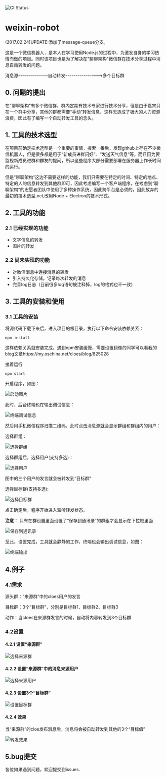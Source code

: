 ![CI Status](https://api.travis-ci.org/cloes/wxBot.svg?branch=master)

# weixin-robot

(2017.02.24)UPDATE:添加了message-queue分支。

这是一个微信机器人，是本人在学习使用Node.js的过程中，为激发自身的学习热情而做的项目。同时该项目也是为了解决在"聊聊架构"微信群在技术分享过程中消息自动转发的问题。

消息源---------------自动转发---------------->多个目标群

## 0. 问题的提出
在"聊聊架构"有多个微信群，群内定期有技术专家进行技术分享，但是由于嘉宾只在一个群中分享，其他的群都需要“手动”转发信息，这样无造成了极大的人力资源浪费，因此有了编写一个自动转发工具的念头。

## 1. 工具的技术选型
在项目前确定技术选型是一个重要的事情，搜索一番后，发现github上存在不少微信机器人，但是很多都是用于“新成员进群问好”、“发送天气信息”等，而且因为要监视新成员进群和群友的提问，所以这些程序大部分需要部署在服务器上作长时间的运行。

但是“聊聊架构”这边不需要这样的功能，我们只需要在特定的时间、特定的地点、特定的人的信息转发到其他群即可，因此考虑编写一个客户端程序，在考虑到“聊聊架构”的志愿者团队中使用了多种操作系统，因此跨平台是必须的，因此放弃的最初的技术选型.net,改用Node + Electron的技术形式。


## 2. 工具的功能

### 2.1 已经实现的功能
- 文字信息的转发
- 图片的转发

### 2.2 尚未实现的功能
- 对微信消息中连接消息的转发
- 引入持久化存储，记录每次转发的消息
- 完善log日志（目前很多log语句被注释掉，log的格式也不一致）

## 3. 工具的安装和使用

### 3.1 工具的安装
将源代码下载下来后，进入项目的根目录，执行以下命令安装依赖关系：

`
npm install
`

这样依赖关系就安装完成，遇到npm安装缓慢，需要设置镜像的同学可以看我的blog文章https://my.oschina.net/cloes/blog/825028

接着运行

`
npm start
`

开启程序，如图：

![启动图片](https://cloud.githubusercontent.com/assets/5997418/21980021/701663ee-dc1c-11e6-8b59-4ad0026cf5e0.png)

此时，后台终端也在输出调试信息：

![终端调试信息](https://cloud.githubusercontent.com/assets/5997418/21980686/327b9e2a-dc1f-11e6-8ed2-0d896402f9fb.png)

然后用手机微信程序扫描二维码，此时点击消息源就会显示群组和群组内的用户：

选择群组：

![选择群组](https://cloud.githubusercontent.com/assets/5997418/21980489/8d201b90-dc1e-11e6-932b-f6b415ec4aff.png)

选择群组后，选择用户(支持多选)：

![选择用户](https://cloud.githubusercontent.com/assets/5997418/21980571/ca684996-dc1e-11e6-9993-047edefd85af.png)

图中的三个用户的发言就会被转发到“目标群”

选择目标群(支持多选):

![选择目标群](https://cloud.githubusercontent.com/assets/5997418/21980734/66b33acc-dc1f-11e6-9fe1-d75d11cba38e.png)

点击确定后，程序开始进入监听转发状态。


**注意：** 只有在群设置里面设置了“保存到通讯录”的群组才会显示在下拉框里面

![保存到通讯录](https://cloud.githubusercontent.com/assets/5997418/21980948/2d532070-dc20-11e6-9b86-1f5777771462.png)

至此，设置完成，工具就会静静的工作，终端也会输出调试信息，如图：

![终端输出](https://cloud.githubusercontent.com/assets/5997418/21981041/9cad28e4-dc20-11e6-81a9-9a2b8884dd0e.png)


## 4.例子

### 4.1需求

源头群：“来源群”中的cloes用户的发言

目标群：3个“目标群”，分别是目标群1、目标群2、目标群3

动作：当cloes在来源群发言的时候，自动将内容转发到3个目标群

### 4.2设置

#### 4.2.1 设置“来源群”

![选择来源群](https://cloud.githubusercontent.com/assets/5997418/22145084/e4ff3c78-df3a-11e6-8a65-89ffc2db587f.png)

#### 4.2.2 设置“来源群”中的消息来源用户

![选择来源用户](https://cloud.githubusercontent.com/assets/5997418/22145143/1940df32-df3b-11e6-9184-da44ad08eddd.png)

#### 4.2.3 设置3个“目标群”

![设置目标群](https://cloud.githubusercontent.com/assets/5997418/22145174/344675f8-df3b-11e6-8668-3673c9d2b854.png)

#### 4.2.4 效果

当“来源群”的cloe发布消息后，消息将会被自动转发到其他的3个“目标值”

![转发效果](https://cloud.githubusercontent.com/assets/5997418/22145417/3e873d62-df3c-11e6-91ac-08410e9d5f17.png)


## 5.bug提交

各位如果遇到问题，欢迎提交到issues.







